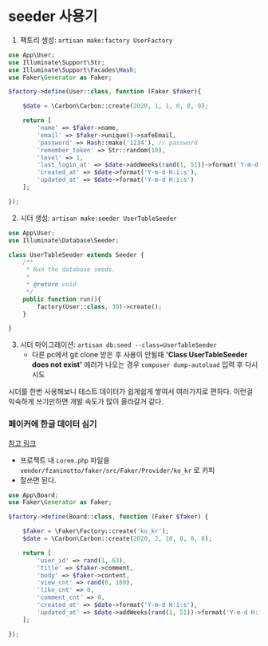 # seeder 사용기

1. 팩토리 생성: `artisan make:factory UserFactory`
```php
use App\User;
use Illuminate\Support\Str;
use Illuminate\Support\Facades\Hash;
use Faker\Generator as Faker;

$factory->define(User::class, function (Faker $faker){

    $date = \Carbon\Carbon::create(2020, 1, 1, 0, 0, 0);

    return [
        'name' => $faker->name,
        'email' => $faker->unique()->safeEmail,
        'password' => Hash::make('1234'), // password
        'remember_token' => Str::random(10),
        'level' => 1,
        'last_login_at' => $date->addWeeks(rand(1, 51))->format('Y-m-d H:i:s'),
        'created_at' => $date->format('Y-m-d H:i:s'),
        'updated_at' => $date->format('Y-m-d H:i:s')
    ];

});
```
2. 시더 생성: `artisan make:seeder UserTableSeeder`
```php
use App\User;
use Illuminate\Database\Seeder;

class UserTableSeeder extends Seeder {
    /**
     * Run the database seeds.
     *
     * @return void
     */
    public function run(){
        factory(User::class, 30)->create();
    }

}

```
3. 시더 마이그레이션: `artisan db:seed --class=UserTableSeeder`
    * 다른 pc에서 git clone 받은 후 사용이 안될때 <b>'Class UserTableSeeder does not exist'</b> 에러가 나오는 경우
    `composer dump-autoload` 입력 후 다시 시도

시더를 한번 사용해보니 테스트 데이터가 쉽게쉽게 쌓여서 여러가지로 편하다.
이런걸 익숙하게 쓰기만하면 개발 속도가 많이 올라갈거 같다.


### 페이커에 한글 데이터 심기

[참고 링크](https://sir.kr/so_phpframework/220)

* 프로젝트 내 `Lorem.php` 파일을 `vendor/fzaninotto/faker/src/Faker/Provider/ko_kr` 로 카피
* 잘쓰면 된다.
```php
use App\Board;
use Faker\Generator as Faker;

$factory->define(Board::class, function (Faker $faker) {

    $faker = \Faker\Factory::create('ko_kr');
    $date = \Carbon\Carbon::create(2020, 2, 10, 0, 0, 0);

    return [
        'user_id' => rand(1, 63),
        'title' => $faker->comment,
        'body' => $faker->content,
        'view_cnt' => rand(0, 100),
        'like_cnt' => 0,
        'comment_cnt' => 0,
        'created_at' => $date->format('Y-m-d H:i:s'),
        'updated_at' => $date->addWeeks(rand(1, 51))->format('Y-m-d H:i:s')
    ];

});
```

